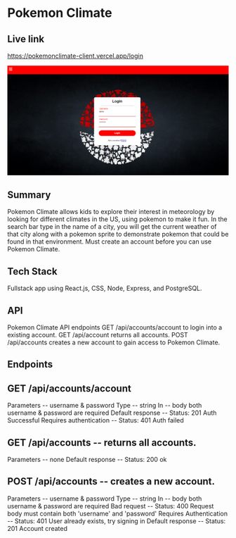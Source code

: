 # Pokemon Climate

## Live link 

https://pokemonclimate-client.vercel.app/login

![Screenshot](https://github.com/JordyPena/Portfolio/blob/main/images/project-screenshots/PokemonClimate.png)

## Summary

Pokemon Climate allows kids to explore their interest in meteorology by looking for different climates in the US, using pokemon to make it fun. In the search bar type in the name of a city, you will get the current weather of that city along with a pokemon sprite to demonstrate pokemon that could be found in that environment. Must create an account before you can use Pokemon Climate.

## Tech Stack 

Fullstack app using React.js, CSS, Node, Express, and PostgreSQL.

## API 

Pokemon Climate API endpoints GET /api/accounts/account to login into a existing account. GET /api/account returns all accounts. POST /api/accounts creates a new account to gain access to Pokemon Climate.

## Endpoints

## GET /api/accounts/account
 Parameters -- username & password
 Type -- string 
 In -- body both username & password are required
 Default response -- Status: 201 Auth Successful 
 Requires authentication -- Status: 401 Auth failed

## GET /api/accounts -- returns all accounts.
 Parameters -- none
 Default response -- Status: 200 ok

## POST /api/accounts -- creates a new account.
 Parameters -- username & password
 Type -- string
 In -- body both username & password are required
 Bad request -- Status: 400 Request body must contain both 'username' and 'password'
 Requires Authentication -- Status: 401 User already exists, try signing in
 Default response -- Status: 201 Account created

